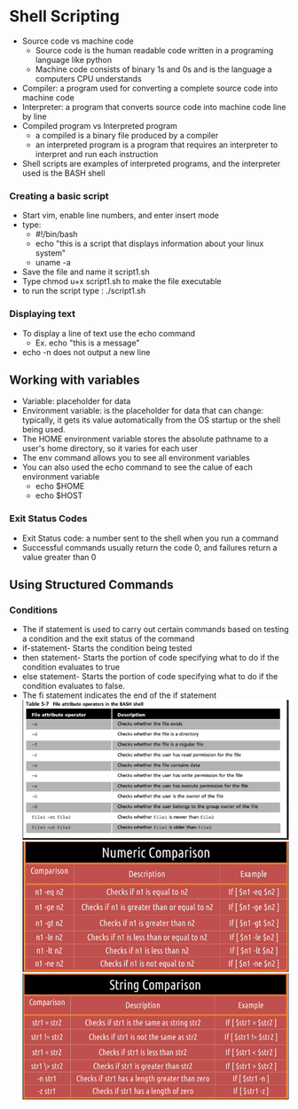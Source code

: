 # Shell Scripting
* Source code vs machine code
  * Source code is the human readable code written in a programing language like python
  * Machine code consists of binary 1s and 0s and is the language a computers CPU understands
* Compiler: a program used for converting a complete source code into machine code
* Interpreter: a program that converts source code into machine code line by line
* Compiled program vs Interpreted program
  * a compiled is a binary file produced by a compiler
  * an interpreted program is a program that requires an interpreter to interpret and run each instruction 
* Shell scripts are examples of interpreted programs, and the interpreter used is the BASH shell
### Creating a basic script
* Start vim, enable line numbers, and enter insert mode
* type:
  * #!/bin/bash
  * echo "this is a script that displays information about your linux system"
  * uname -a
* Save the file and name it script1.sh
* Type chmod u+x script1.sh to make the file executable 
* to run the script type : ./script1.sh
### Displaying text
* To display a line of text use the echo command
  * Ex. echo "this is a message"
* echo -n does not output a new line
## Working with variables
* Variable: placeholder for data
* Environment variable: is the placeholder for data that can change: typically, it gets its value automatically from the OS startup or the shell being used.
* The HOME environment variable stores the absolute pathname to a user's home directory, so it varies for each user
* The env command allows you to see all environment variables
* You can also used the echo command to see the calue of each environment variable
  * echo $HOME
  * echo $HOST
### Exit Status Codes
* Exit Status code: a number sent to the shell when you run a command
* Successful commands usually return the code 0, and failures return a value greater than 0
## Using Structured Commands
### Conditions
* The if statement is used to carry out certain commands based on testing a condition and the exit status of the command
* if-statement- Starts the condition being tested
* then statement- Starts the portion of code specifying what to do if the condition evaluates to true
* else statement- Starts the portion of code specifying what to do if the condition evaluates to false.
* The fi statement indicates the end of the if statement
![attributeOperators](../Notes%208%20/AO.png)
![NumericComparison](../Notes%208%20/NC.png)
![StringComparison](../Notes%208%20/SC.png)
